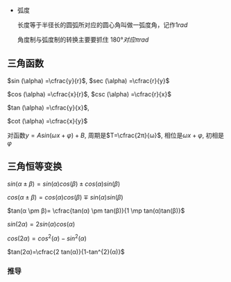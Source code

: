 
- 弧度

    长度等于半径长的圆弧所对应的圆心角叫做一弧度角，记作$1 rad$

    角度制与弧度制的转换主要要抓住 $180° 对应 π rad$

## 三角函数

$sin (\alpha) =\cfrac{y}{r}$, $sec (\alpha) =\cfrac{r}{y}$

$cos (\alpha) =\cfrac{x}{r}$, $csc (\alpha) =\cfrac{r}{x}$

$tan (\alpha) =\cfrac{y}{x}$, 

$cot (\alpha) =\cfrac{x}{y}$

对函数$y=A sin(ω x + \varphi) + B$, 周期是$T=\cfrac{2π}{ω}$, 相位是$ω x + \varphi$, 初相是$\varphi$


## 三角恒等变换

$sin(α \pm β)=sin(α)cos(β) \pm cos(α)sin(β)$

$cos(α \pm β)=cos(α)cos(β) \mp sin(α)sin(β)$

$tan(α \pm β)= \cfrac{tan(α) \pm tan(β)}{1 \mp tan(α)tan(β)}$

$sin(2α)=2sin(α)cos(α)$

$cos(2α)=cos^{2}(α)-sin^{2}(α)$

$tan(2α)=\cfrac{2 tan(α)}{1-tan^{2}(α)}$



### 推导


















